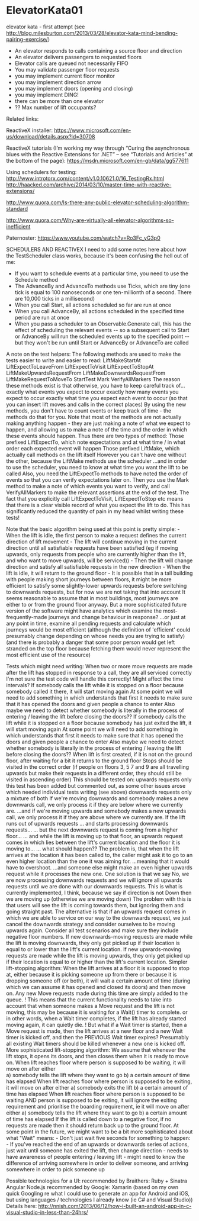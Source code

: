 # ElevatorKata01
elevator kata - first attempt (see http://blog.milesburton.com/2013/03/28/elevator-kata-mind-bending-pairing-exercise/)

- An elevator responds to calls containing a source floor and direction
- An elevator delivers passengers to requested floors
- Elevator calls are queued not necessarily FIFO
- You may validate passenger floor requests
- you may implement current floor monitor
- you may implement direction arrow
- you may implement doors (opening and closing)
- you may implement DING!
- there can be more than one elevator
- ?? Max number of lift occupants?

Related links:

ReactiveX installer:
https://www.microsoft.com/en-us/download/details.aspx?id=30708
 
ReactiveX tutorials (I’m working my way through “Curing the asynchronous blues with the Reactive Extensions for .NET” – see “Tutorials and Articles” at the bottom of the page):
https://msdn.microsoft.com/en-gb/data/gg577611

Using schedulers for testing:
http://www.introtorx.com/content/v1.0.10621.0/16_TestingRx.html
http://haacked.com/archive/2014/03/10/master-time-with-reactive-extensions/

http://www.quora.com/Is-there-any-public-elevator-scheduling-algorithm-standard

http://www.quora.com/Why-are-virtually-all-elevator-algorithms-so-inefficient

Paternoster: https://www.youtube.com/watch?v=Ro3Fc_yG3p0

SCHEDULERS AND REACTIVEX
I need to add some notes here about how the TestScheduler class works, because it's been confusing the hell out of me:
- If you want to schedule events at a particular time, you need to use the Schedule method
- The AdvanceBy and AdvanceTo methods use Ticks, which are tiny (one tick is equal to 100 nanoseconds or one ten-millionth of a second. There are 10,000 ticks in a millisecond)
- When you call Start, all actions scheduled so far are run at once
- When you call AdvanceBy, all actions scheduled in the specified time period are run at once
- When you pass a scheduler to an Observable.Generate call, this has the effect of scheduling the relevant events
	-- so a subsequent call to Start or AdvanceBy will run the scheduled events up to the specified point
	-- but they won't be run until Start or AdvanceBy or AdvanceTo are called
	
A note on the test helpers:
The following methods are used to make the tests easier to write and easier to read:
	LiftMakeStartAt
	LiftExpectToLeaveFrom
	LiftExpectToVisit
	LiftExpectToStopAt
	LiftMakeUpwardsRequestFrom
	LiftMakeDownwardsRequestFrom
	LiftMakeRequestToMoveTo
	StartTest
	Mark
	VerifyAllMarkers
The reason these methods exist is that otherwise, you have to keep careful track of...
	exactly what events you expect to occur
	exactly how many events you expect to occur
	exactly what time you expect each event to occur (so that you can insert lift moves and calls in the correct places)
By using the new methods, you don't have to count events or keep track of time - the methods do that for you.
	Note that most of the methods are not actually making anything happen
	- they are just making a note of what we expect to happen, 
	and allowing us to make a note of the time and the order in which these events should happen.
	Thus there are two types of method:
		Those prefixed LiftExpectTo, which note expectations and at what time / in what order each expected event will happen
		Those prefixed LiftMake, which actually call methods on the lift itself
	However you can't have one without the other, because the LiftMake methods use the scheduler
		...and in order to use the scheduler, you need to know at what time you want the lift to be called
	Also, you need the LiftExpectTo methods to have noted the order of events so that you can verify expectations later on.
Then you use the Mark method to make a note of which events you want to verify, 
	and call VerifyAllMarkers to make the relevant assertions at the end of the test.
	The fact that you explicitly call LiftExpectToVisit, LiftExpectToStop etc means that there is a clear visible record of what you expect the lift to do.
	This has significantly reduced the quantity of pain in my head whilst writing these tests!

Note that the basic algorithm being used at this point is pretty simple:
	- When the lift is idle, the first person to make a request defines the current direction of lift movement
	- The lift will continue moving in the current direction until all satisfiable requests have been satisfied 
		(eg if moving upwards, only requests from people who are currently higher than the lift, and who want to move upwards, will be serviced))
	- Then the lift will change direction and satisfy all satisfiable requests in the new direction
	- When the lift is idle, it will return to the ground floor
	- It is possible that in a tall building with people making short journeys between floors, it might be more efficient to satisfy some slightly-lower upwards requests before switching to downwards requests, but for now we are not taking that into account
		It seems reasonable to assume that in most buildings, most journeys are either to or from the ground floor anyway.
		But a more sophisticated future version of the software might have analytics which examine the most-frequently-made journeys and change behaviour in response?
		...or just at any point in time, examine all pending requests and calculate which journeys would be most efficient 
			(although the definition of 'efficient' could presumably change depending on whose needs you are trying to satisfy)
			(and there is probably a danger that some poor person would get left stranded on the top floor because fetching them would never represent the most efficient use of the resource)
	
Tests which might need writing:
When two or more move requests are made after the lift has stopped in response to a call, they are all serviced correctly
	I'm not sure the test code will handle this correctly! Might affect the time intervals?
If somebody calls the lift while it is stopped on a floor because somebody called it there, it will start moving again
	At some point we will need to add something in which understands that first it needs to make sure that it has opened the doors and given people a chance to enter
	Also maybe we need to detect whether somebody is literally in the process of entering / leaving the lift before closing the doors??
If somebody calls the lift while it is stopped on a floor because somebody has just exited the lift, it will start moving again
	At some point we will need to add something in which understands that first it needs to make sure that it has opened the doors and given people a chance to enter
	Also maybe we need to detect whether somebody is literally in the process of entering / leaving the lift before closing the doors??
When lift is first created, if it is not on the ground floor, after waiting for a bit it returns to the ground floor
Stops should be visited in the correct order (if people on floors 3, 5 7 and 9 are all travelling upwards but make their requests in a different order, they should still be visited in ascending order)
	This should be tested on:
		upwards requests only
			this test has been added but commented out, as some other issues arose which needed individual tests writing (see above)
		downwards requests only
		a mixture of both
If we're moving downwards and somebody makes a new downwards call, we only process it if they are below where we currently are.
	...and if we're moving upwards and somebody makes a new upwards call, we only process it if they are above where we currently are.
If the lift runs out of upwards requests 
	... and starts processing downwards requests...
	... but the next downwards request is coming from a higher floor...
	... and while the lift is moving up to that floor, an upwards request comes in which lies between the lift's current location and the floor it is moving to...
	... what should happen??
		The problem is, that when the lift arrives at the location it has been called to, the caller might ask it to go to an even higher location than the one it was aiming for. 
			...meaning that it would have to overshoot.
			...and someone else might make an even higher upwards request while it processes the new one.
		One solution is that we say No, we are now processing downwards requests and we will ignore all upwards requests until we are done with our downwards requests.
			This is what is currently implemented, I think, because we say if direction is not Down then we are moving up (otherwise we are moving down)
			The problem with this is that users will see the lift is coming towards them, but ignoring them and going straight past.
		The alternative is that if an upwards request comes in which we are able to service on our way to the downwards request, we just cancel the downwards strategy and consider ourselves to be moving upwards again.
Consider all test scenarios and make sure they include negative floor numbers.
If new downwards-moving requests are made while the lift is moving downwards, they only get picked up if their location is equal to or lower than the lift's current location.
If new upwards-moving requests are made while the lift is moving upwards, they only get picked up if their location is equal to or higher than the lift's current location.
Simpler lift-stopping algorithm:
	When the lift arrives at a floor it is supposed to stop at, either because it is picking someone up from there or because it is dropping someone off (or both),
	it will wait a certain amount of time (during which we can assume it has opened and closed its doors) and then move on.
	Any new Move requests made during this time are simply added to the queue.
		! This means that the current functionality needs to take into account that when someone makes a Move request and the lift is not moving, this may be because it is waiting for a Wait() timer to complete.
		or in other words, when a Wait timer completes, if the lift has already started moving again, it can quietly die.
		! But what if a Wait timer is started, then a Move request is made, then the lift arrives at a new floor and a new Wait timer is kicked off, and then the PREVIOUS Wait timer expires?
		Presumably all existing Wait timers should be killed whenever a new one is kicked off.
More sophisticated lift-stopping algorithm:
	We assume that whenever the lift stops, it opens its doors, and then closes them when it is ready to move on.
	When lift reaches floor where person is supposed to be waiting, it will move on after either	
		a) somebody tells the lift where they want to go
		b) a certain amount of time has elapsed
	When lift reaches floor where person is supposed to be exiting, it will move on after either
		a) somebody exits the lift
		b) a certain amount of time has elapsed
	When lift reaches floor where person is supposed to be waiting AND person is supposed to be exiting, 
	it will ignore the exiting requirement and prioritise the boarding requirement, ie it will move on after either	
		a) somebody tells the lift where they want to go
		b) a certain amount of time has elapsed
If the lift is called down to a negative floor, if no requests are made then it should return back up to the ground floor.
At some point in the future, we might want to be a bit more sophisticated about what "Wait" means:
	- Don't just wait five seconds for something to happen:
	- If you've reached the end of an upwards or downwards series of actions, just wait until someone has exited the lift, then change direction
		- needs to have awareness of people entering / leaving lift
		- might need to know the difference of arriving somewhere in order to deliver someone, and arriving somewhere in order to pick someone up
		
Possible technologies for a UI: 
	recommended by Braithers:
		Ruby + Sinatra
		Angular
		Node.js
	recommended by Google:
		Xamarin (based on my own quick Googling re what I could use to generate an app for Android and iOS, but using languages / technologies I already know (ie C# and Visual Studio))
			Details here: http://nnish.com/2013/06/12/how-i-built-an-android-app-in-c-visual-studio-in-less-than-24hrs/